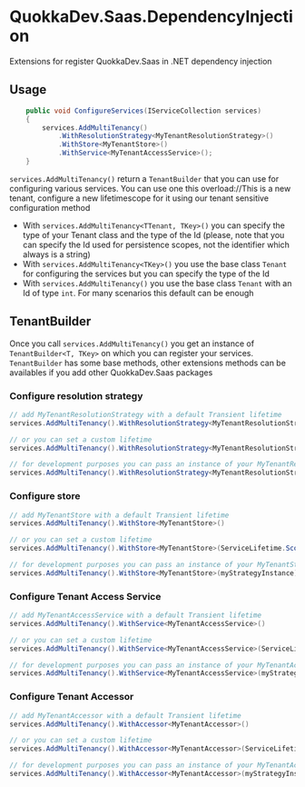 # QuokkaDev.Saas.DependencyInjection
Extensions for register QuokkaDev.Saas  in .NET dependency injection

## Usage
```csharp
    public void ConfigureServices(IServiceCollection services)
    {
        services.AddMultiTenancy()
            .WithResolutionStrategy<MyTenantResolutionStrategy>()
            .WithStore<MyTenantStore>()
            .WithService<MyTenantAccessService>();
    }
```

`services.AddMultiTenancy()` return a `TenantBuilder` that you can use for configuring various services. You can use one this overload://This is a new tenant, configure a new lifetimescope for it using our tenant sensitive configuration method

- With `services.AddMultiTenancy<TTenant, TKey>()` you can specify the type of your Tenant class and the type of the Id (please, note that you can specify the Id used for persistence scopes, not the identifier which always is a string)
- With `services.AddMultiTenancy<TKey>()` you use the base class `Tenant` for configuring the services but you can specify the type of the Id
- With `services.AddMultiTenancy()` you use the base class `Tenant` with an Id of type `int`. For many scenarios this default can be enough

## TenantBuilder
Once you call `services.AddMultiTenancy()` you get an instance of `TenantBuilder<T, TKey>` on which you can register your services. `TenantBuilder` has some base methods, other extensions methods can be availables if you add other QuokkaDev.Saas packages

### Configure resolution strategy

```csharp
// add MyTenantResolutionStrategy with a default Transient lifetime 
services.AddMultiTenancy().WithResolutionStrategy<MyTenantResolutionStrategy>()

// or you can set a custom lifetime
services.AddMultiTenancy().WithResolutionStrategy<MyTenantResolutionStrategy>(ServiceLifetime.Scoped)

// for development purposes you can pass an instance of your MyTenantResolutionStrategy. In this case it will be registered as a Singleton
services.AddMultiTenancy().WithResolutionStrategy<MyTenantResolutionStrategy>(myStrategyInstance)
```

### Configure store

```csharp
// add MyTenantStore with a default Transient lifetime 
services.AddMultiTenancy().WithStore<MyTenantStore>()

// or you can set a custom lifetime
services.AddMultiTenancy().WithStore<MyTenantStore>(ServiceLifetime.Scoped)

// for development purposes you can pass an instance of your MyTenantStore. In this case it will be registered as a Singleton
services.AddMultiTenancy().WithStore<MyTenantStore>(myStrategyInstance)
```

### Configure Tenant Access Service

```csharp
// add MyTenantAccessService with a default Transient lifetime 
services.AddMultiTenancy().WithService<MyTenantAccessService>()

// or you can set a custom lifetime
services.AddMultiTenancy().WithService<MyTenantAccessService>(ServiceLifetime.Scoped)

// for development purposes you can pass an instance of your MyTenantAccessService. In this case it will be registered as a Singleton
services.AddMultiTenancy().WithService<MyTenantAccessService>(myStrategyInstance)
```

### Configure Tenant Accessor

```csharp
// add MyTenantAccessor with a default Transient lifetime 
services.AddMultiTenancy().WithAccessor<MyTenantAccessor>()

// or you can set a custom lifetime
services.AddMultiTenancy().WithAccessor<MyTenantAccessor>(ServiceLifetime.Scoped)

// for development purposes you can pass an instance of your MyTenantAccessor. In this case it will be registered as a Singleton
services.AddMultiTenancy().WithAccessor<MyTenantAccessor>(myStrategyInstance)
```